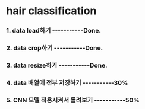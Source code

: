 # hair classification

### 1. data load하기                    -----------Done.
### 2. data crop하기                    -----------Done.
### 3. data resize하기                  -----------Done.
### 4. data 배열에 전부 저장하기        -----------30%
### 5. CNN 모델 적용시켜서 돌려보기     -----------50%
